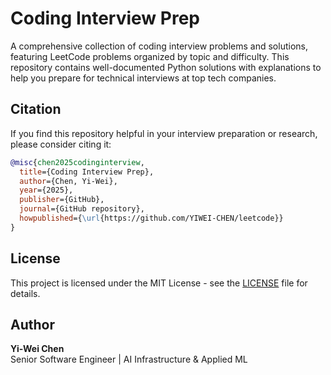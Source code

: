 # Coding Interview Prep

A comprehensive collection of coding interview problems and solutions, featuring LeetCode problems organized by topic and difficulty. This repository contains well-documented Python solutions with explanations to help you prepare for technical interviews at top tech companies.

## Citation

If you find this repository helpful in your interview preparation or research, please consider citing it:

```bibtex
@misc{chen2025codinginterview,
  title={Coding Interview Prep},
  author={Chen, Yi-Wei},
  year={2025},
  publisher={GitHub},
  journal={GitHub repository},
  howpublished={\url{https://github.com/YIWEI-CHEN/leetcode}}
}
```

## License

This project is licensed under the MIT License - see the [LICENSE](LICENSE) file for details.

## Author

**Yi-Wei Chen**  
Senior Software Engineer | AI Infrastructure & Applied ML